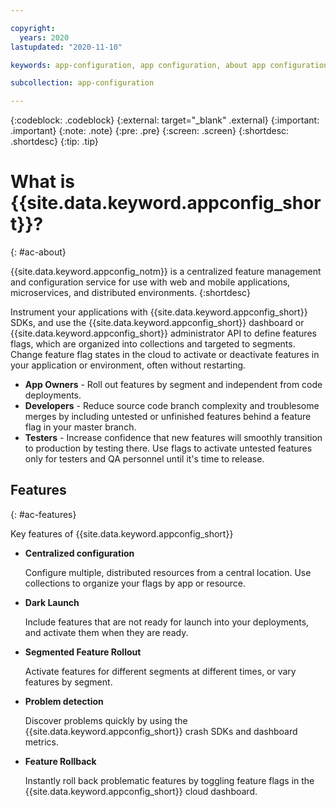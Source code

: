 ```yaml
---

copyright:
  years: 2020
lastupdated: "2020-11-10"

keywords: app-configuration, app configuration, about app configuration

subcollection: app-configuration

---
```


{:codeblock: .codeblock}
{:external: target="_blank" .external}
{:important: .important}
{:note: .note}
{:pre: .pre}
{:screen: .screen}
{:shortdesc: .shortdesc}
{:tip: .tip}

# What is {{site.data.keyword.appconfig_short}}?
{: #ac-about}

{{site.data.keyword.appconfig_notm}} is a centralized feature management and configuration service for use with web and mobile applications, microservices, and distributed environments.
{:shortdesc}

Instrument your applications with {{site.data.keyword.appconfig_short}} SDKs, and use the {{site.data.keyword.appconfig_short}} dashboard or {{site.data.keyword.appconfig_short}} administrator API to define features flags, which are organized into collections and targeted to segments. Change feature flag states in the cloud to activate or deactivate features in your application or environment, often without restarting.

- **App Owners** - Roll out features by segment and independent from code deployments.
- **Developers** - Reduce source code branch complexity and troublesome merges by including untested or unfinished features behind a feature flag in your master branch.
- **Testers** - Increase confidence that new features will smoothly transition to production by testing there. Use flags to activate untested features only for testers and QA personnel until it's time to release. 

## Features
{: #ac-features}

Key features of {{site.data.keyword.appconfig_short}}

- **Centralized configuration**

   Configure multiple, distributed resources from a central location. Use collections to organize your flags by app or resource.

- **Dark Launch**

   Include features that are not ready for launch into your deployments, and activate them when they are ready.

- **Segmented Feature Rollout**

   Activate features for different segments at different times, or vary features by segment.

- **Problem detection**

   Discover problems quickly by using the {{site.data.keyword.appconfig_short}} crash SDKs and dashboard metrics.

- **Feature Rollback**

   Instantly roll back problematic features by toggling feature flags in the {{site.data.keyword.appconfig_short}} cloud dashboard.

